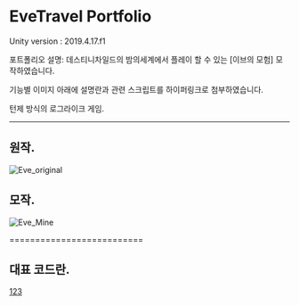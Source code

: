  EveTravel Portfolio
==========================
<a name="top"></a>
Unity version : 2019.4.17.f1

포트폴리오 설명: 
데스티니차일드의 밤의세계에서 플레이 할 수 있는 [이브의 모험] 모작하였습니다.

기능별 이미지 아래에 설명란과 관련 스크립트를 하이퍼링크로 첨부하였습니다.
<p>
턴제 방식의 로그라이크 게임.
<p>
  <p>
    <p>
<hr/>

## 원작.

![Eve_original](https://user-images.githubusercontent.com/51247612/109377765-c4048400-7910-11eb-8cb0-3391fe3fc96a.gif)

## 모작.

![Eve_Mine](https://user-images.githubusercontent.com/51247612/109377930-e34fe100-7911-11eb-8398-f2a071616fdc.gif)

==========================
## 대표 코드란.

<a href="#top">123</a>
